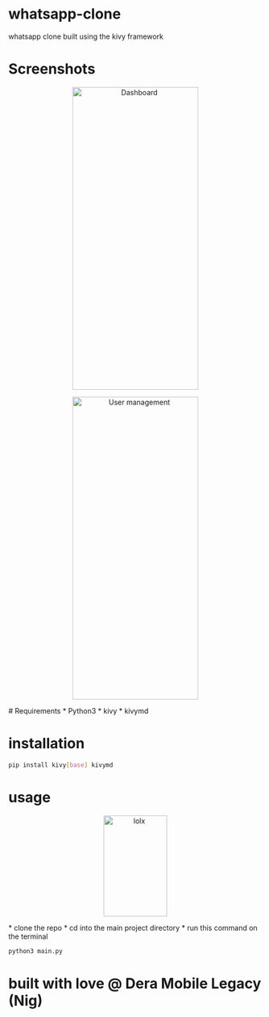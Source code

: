 # whatsapp-clone
whatsapp clone built using the kivy framework

# Screenshots
<p align="center">
    <img title="Dashboard" height="600" src="https://github.com/dera001/whatsapp-clone/blob/main/screenshot/tia5562041183793707689.png" width="250"/>
</p>

<p align="center">
    <img title="User management" height="600" src="https://github.com/dera001/whatsapp-clone/blob/main/screenshot/tia5538439043647290494.png" width="250"/>
</p>
# Requirements
* Python3 
* kivy 
* kivymd 

# installation
```sh
pip install kivy[base] kivymd
```
# usage

<p align="center">
    <img title="lolx" height="200" src="https://github.com/dera001/whatsapp-clone/blob/main/screenshot/Screenshot%20from%202022-03-22%2020-23-42.png" width="50%"/>
</p>
* clone the repo
* cd into the main project directory
* run this command on the terminal

```sh
python3 main.py
```

# built with love @ Dera Mobile Legacy (Nig)
